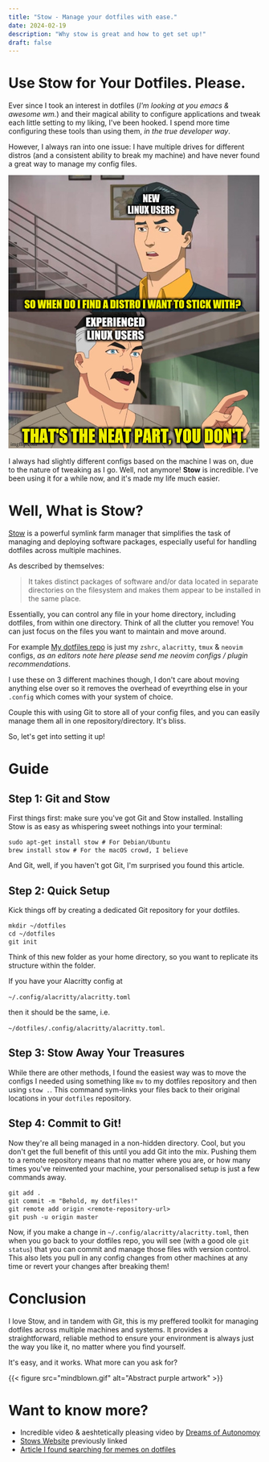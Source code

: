 ```yaml
---
title: "Stow - Manage your dotfiles with ease."
date: 2024-02-19
description: "Why stow is great and how to get set up!"
draft: false
---
```


# Use Stow for Your Dotfiles. Please.

Ever since I took an interest in dotfiles (*I'm looking at you emacs & awesome wm.*) and their magical ability to configure applications and tweak each little setting to my liking, I've been hooked. I spend more time configuring these tools than using them, _in the true developer way_.

However, I always ran into one issue: I have multiple drives for different distros (and a consistent ability to break my machine) and have never found a great way to manage my config files.

![Distro Hopping](distro_hopping.jpg "It's funny because its true.")

I always had slightly different configs based on the machine I was on, due to the nature of tweaking as I go. Well, not anymore! **Stow** is incredible. I've been using it for a while now, and it's made my life much easier.

# Well, What is Stow?

[Stow](https://www.gnu.org/software/stow/) is a powerful symlink farm manager that simplifies the task of managing and deploying software packages, especially useful for handling dotfiles across multiple machines.

As described by themselves:

> It takes distinct packages of software and/or data located in separate directories on the filesystem and makes them appear to be installed in the same place.

Essentially, you can control any file in your home directory, including dotfiles, from within one directory. Think of all the clutter you remove! You can just focus on the files you want to maintain and move around. 

For example [My dotfiles repo](https://github.com/matthewrobinsondev/dotfiles) is just my `zshrc`, `alacritty`, `tmux` & `neovim` configs, *as an editors note here please send me neovim configs / plugin recommendations*.

I use these on 3 different machines though, I don't care about moving anything else over so it removes the overhead of eveyrthing else in your `.config` which comes with your system of choice. 

Couple this with using Git to store all of your config files, and you can easily manage them all in one repository/directory. It's bliss.

So, let's get into setting it up!

# Guide

## Step 1: Git and Stow

First things first: make sure you've got Git and Stow installed. Installing Stow is as easy as whispering sweet nothings into your terminal:

``` shell
sudo apt-get install stow # For Debian/Ubuntu
brew install stow # For the macOS crowd, I believe
```

And Git, well, if you haven't got Git, I'm surprised you found this article.

## Step 2: Quick Setup

Kick things off by creating a dedicated Git repository for your dotfiles.

```
mkdir ~/dotfiles
cd ~/dotfiles 
git init
```

Think of this new folder as your home directory, so you want to replicate its structure within the folder.

If you have your Alacritty config at 

`~/.config/alacritty/alacritty.toml`

then it should be the same, i.e.

`~/dotfiles/.config/alacritty/alacritty.toml`.

## Step 3: Stow Away Your Treasures

While there are other methods, I found the easiest way was to move the configs I needed using something like `mv` to my dotfiles repository and then using `stow .`. This command sym-links your files back to their original locations in your `dotfiles` repository.

## Step 4: Commit to Git!

Now they're all being managed in a non-hidden directory. Cool, but you don't get the full benefit of this until you add Git into the mix. Pushing them to a remote repository means that no matter where you are, or how many times you've reinvented your machine, your personalised setup is just a few commands away.

``` shell
git add .
git commit -m "Behold, my dotfiles!"
git remote add origin <remote-repository-url>
git push -u origin master
```

Now, if you make a change in `~/.config/alacritty/alacritty.toml`, then when you go back to your dotfiles repo, you will see (with a good ole `git status`) that you can commit and manage those files with version control. This also lets you pull in any config changes from other machines at any time or revert your changes after breaking them!

# Conclusion

I love Stow, and in tandem with Git, this is my preffered toolkit for managing dotfiles across multiple machines and systems. It provides a straightforward, reliable method to ensure your environment is always just the way you like it, no matter where you find yourself.

It's easy, and it works. What more can you ask for?

{{< figure
    src="mindblown.gif"
    alt="Abstract purple artwork"
    >}}


# Want to know more?

- Incredible video & aeshtetically pleasing video by [Dreams of Autonomoy](https://www.youtube.com/watch?v=y6XCebnB9gs)
- [Stows Website](https://www.gnu.org/software/stow/) previously linked
- [Article I found searching for memes on dotfiles](https://haseebmajid.dev/posts/2022-10-15-how-to-manage-your-dotfiles-with-dotbot/)
